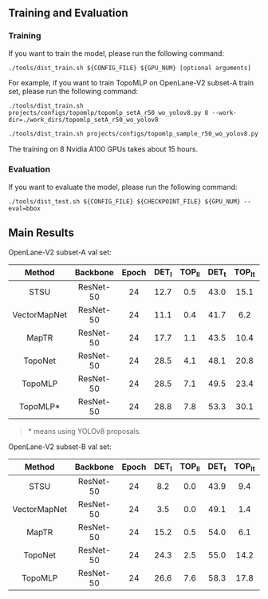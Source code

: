 ## Training and Evaluation

### Training
If you want to train the model, please run the following command:
```shell
./tools/dist_train.sh ${CONFIG_FILE} ${GPU_NUM} [optional arguments]
```
For example, if you want to train TopoMLP on OpenLane-V2 subset-A train set, please run the following command:
```shell
./tools/dist_train.sh projects/configs/topomlp/topomlp_setA_r50_wo_yolov8.py 8 --work-dir=./work_dirs/topomlp_setA_r50_wo_yolov8
```

```bash
./tools/dist_train.sh projects/configs/topomlp_sample_r50_wo_yolov8.py 1 --work-dir=./work_dirs/topomlp_sample_r50_wo_yolov8
```

The training on 8 Nvidia A100 GPUs takes about 15 hours.

### Evaluation

If you want to evaluate the model, please run the following command:
```shell
./tools/dist_test.sh ${CONFIG_FILE} ${CHECKPOINT_FILE} ${GPU_NUM} --eval=bbox
```

## Main Results

OpenLane-V2 subset-A val set:

|    Method    |  Backbone | Epoch | DET<sub>l</sub> | TOP<sub>ll</sub> | DET<sub>t</sub> | TOP<sub>lt</sub> | OLS  |                                                                                                    Weight/Log                                                                                                    |
|:------------:|:---------:|:-----:|:---------------:|:----------------:|:---------------:|:----------------:|:----:|:----------------------------------------------------------------------------------------------------------------------------------------------------------------------------------------------------------------:|
|     STSU     | ResNet-50 |  24   |      12.7       |       0.5        |      43.0       |       15.1       | 25.4 |                                                                                                        -                                                                                                         |
| VectorMapNet | ResNet-50 |  24   |      11.1       |       0.4        |      41.7       |       6.2        | 20.8 |                                                                                                        -                                                                                                         |
|    MapTR     | ResNet-50 |  24   |      17.7       |       1.1        |      43.5       |       10.4       | 26.0 |                                                                                                        -                                                                                                         |
|   TopoNet    | ResNet-50 |  24   |      28.5       |       4.1        |      48.1       |       20.8       | 35.6 |                                                                                                        -                                                                                                         |
|   TopoMLP    | ResNet-50 |  24   |      28.5       |       7.1        |      49.5       |       23.4       | 38.3 | [weight](https://github.com/wudongming97/TopoMLP/releases/download/v1.0/topomlp_setA_r50_wo_yolov8_e24.pth)/[log](https://github.com/wudongming97/TopoMLP/releases/download/v1.0/topomlp_setA_r50_wo_yolov8.log) |
|   TopoMLP*   | ResNet-50 |  24   |      28.8       |       7.8        |      53.3       |       30.1       | 41.2 ||

> $*$ means using YOLOv8 proposals.

OpenLane-V2 subset-B val set:

|    Method    |  Backbone | Epoch | DET<sub>l</sub> | TOP<sub>ll</sub> | DET<sub>t</sub> | TOP<sub>lt</sub> | OLS  |                                                                                                    Weight/Log                                                                                                    |
|:------------:|:---------:|:-----:|:---------------:|:----------------:|:---------------:|:----------------:|:----:|:----------------------------------------------------------------------------------------------------------------------------------------------------------------------------------------------------------------:|
|     STSU     | ResNet-50 |  24   |       8.2       |       0.0        |      43.9       |       9.4        | 21.2 |                                                                                                        -                                                                                                         |
| VectorMapNet | ResNet-50 |  24   |       3.5       |       0.0        |      49.1       |       1.4        | 16.3 |                                                                                                        -                                                                                                         |
|    MapTR     | ResNet-50 |  24   |      15.2       |       0.5        |      54.0       |       6.1        | 25.2 |                                                                   -                                                                                                                                              |
|   TopoNet    | ResNet-50 |  24   |      24.3       |       2.5        |      55.0       |       14.2       | 33.2 |                                                                                                        -                                                                                                         |
|   TopoMLP    | ResNet-50 |  24   |      26.6       |       7.6        |      58.3       |       17.8       | 38.7 | [weight](https://github.com/wudongming97/TopoMLP/releases/download/v1.0/topomlp_setB_r50_wo_yolov8_e24.pth)/[log](https://github.com/wudongming97/TopoMLP/releases/download/v1.0/topomlp_setB_r50_wo_yolov8.log) |

